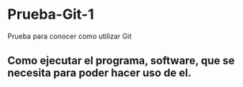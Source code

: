 # Prueba-Git-1
Prueba para conocer como utilizar Git
## Como ejecutar el programa, software, que se necesita para poder hacer uso de el.
